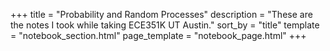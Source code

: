 +++
title = "Probability and Random Processes"
description = "These are the notes I took while taking ECE351K UT Austin."
sort_by = "title"
template = "notebook_section.html"
page_template = "notebook_page.html"
+++
